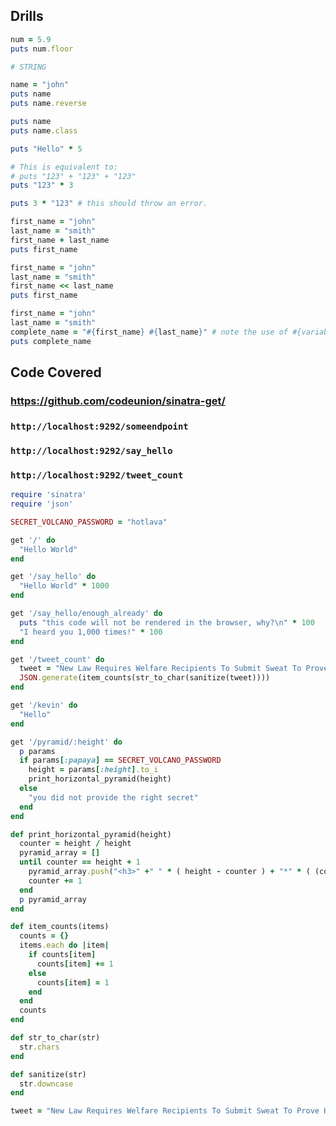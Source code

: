 ## Drills

```ruby
num = 5.9
puts num.floor

# STRING

name = "john"
puts name
puts name.reverse

puts name
puts name.class

puts "Hello" * 5

# This is equivalent to:
# puts "123" + "123" + "123"
puts "123" * 3

puts 3 * "123" # this should throw an error.

first_name = "john"
last_name = "smith"
first_name + last_name
puts first_name

first_name = "john"
last_name = "smith"
first_name << last_name
puts first_name

first_name = "john"
last_name = "smith"
complete_name = "#{first_name} #{last_name}" # note the use of #{variable}
puts complete_name
```

## Code Covered

### https://github.com/codeunion/sinatra-get/

### `http://localhost:9292/someendpoint`
### `http://localhost:9292/say_hello`
### `http://localhost:9292/tweet_count`

```ruby
require 'sinatra'
require 'json'

SECRET_VOLCANO_PASSWORD = "hotlava"

get '/' do
  "Hello World"
end

get '/say_hello' do
  "Hello World" * 1000
end

get '/say_hello/enough_already' do
  puts "this code will not be rendered in the browser, why?\n" * 100
  "I heard you 1,000 times!" * 100
end

get '/tweet_count' do
  tweet = "New Law Requires Welfare Recipients To Submit Sweat To Prove How Hard They’re Looking For Job"
  JSON.generate(item_counts(str_to_char(sanitize(tweet))))
end

get '/kevin' do
  "Hello"
end

get '/pyramid/:height' do
  p params
  if params[:papaya] == SECRET_VOLCANO_PASSWORD
    height = params[:height].to_i
    print_horizontal_pyramid(height)
  else
    "you did not provide the right secret"
  end
end

def print_horizontal_pyramid(height)
  counter = height / height
  pyramid_array = []
  until counter == height + 1
    pyramid_array.push("<h3>" +" " * ( height - counter ) + "*" * ( (counter)+(counter) ) + "</h3>" )
    counter += 1
  end
  p pyramid_array
end

def item_counts(items)
  counts = {}
  items.each do |item|
    if counts[item]
      counts[item] += 1
    else
      counts[item] = 1
    end
  end
  counts
end

def str_to_char(str)
  str.chars
end

def sanitize(str)
  str.downcase
end

tweet = "New Law Requires Welfare Recipients To Submit Sweat To Prove How Hard They’re Looking For Job"
```

[array-hash-lookup]:https://github.com/dwhite96/text-analysis/commit/fc80915f1ffb7282f181352db473e9e628630ecc#commitcomment-7249092
